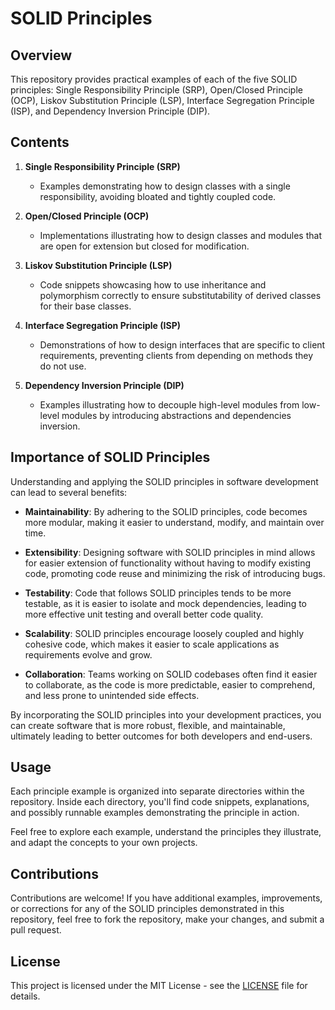 # SOLID Principles

## Overview

This repository provides practical examples of each of the five SOLID principles: Single Responsibility Principle (SRP), Open/Closed Principle (OCP), Liskov Substitution Principle (LSP), Interface Segregation Principle (ISP), and Dependency Inversion Principle (DIP).

## Contents

1. **Single Responsibility Principle (SRP)**
   - Examples demonstrating how to design classes with a single responsibility, avoiding bloated and tightly coupled code.

2. **Open/Closed Principle (OCP)**
   - Implementations illustrating how to design classes and modules that are open for extension but closed for modification.

3. **Liskov Substitution Principle (LSP)**
   - Code snippets showcasing how to use inheritance and polymorphism correctly to ensure substitutability of derived classes for their base classes.

4. **Interface Segregation Principle (ISP)**
   - Demonstrations of how to design interfaces that are specific to client requirements, preventing clients from depending on methods they do not use.

5. **Dependency Inversion Principle (DIP)**
   - Examples illustrating how to decouple high-level modules from low-level modules by introducing abstractions and dependencies inversion.

## Importance of SOLID Principles

Understanding and applying the SOLID principles in software development can lead to several benefits:

- **Maintainability**: By adhering to the SOLID principles, code becomes more modular, making it easier to understand, modify, and maintain over time.
  
- **Extensibility**: Designing software with SOLID principles in mind allows for easier extension of functionality without having to modify existing code, promoting code reuse and minimizing the risk of introducing bugs.
  
- **Testability**: Code that follows SOLID principles tends to be more testable, as it is easier to isolate and mock dependencies, leading to more effective unit testing and overall better code quality.
  
- **Scalability**: SOLID principles encourage loosely coupled and highly cohesive code, which makes it easier to scale applications as requirements evolve and grow.
  
- **Collaboration**: Teams working on SOLID codebases often find it easier to collaborate, as the code is more predictable, easier to comprehend, and less prone to unintended side effects.

By incorporating the SOLID principles into your development practices, you can create software that is more robust, flexible, and maintainable, ultimately leading to better outcomes for both developers and end-users.

## Usage

Each principle example is organized into separate directories within the repository. Inside each directory, you'll find code snippets, explanations, and possibly runnable examples demonstrating the principle in action.

Feel free to explore each example, understand the principles they illustrate, and adapt the concepts to your own projects.

## Contributions

Contributions are welcome! If you have additional examples, improvements, or corrections for any of the SOLID principles demonstrated in this repository, feel free to fork the repository, make your changes, and submit a pull request. 

## License

This project is licensed under the MIT License - see the [LICENSE](LICENSE) file for details.
